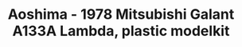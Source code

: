 ---
layout: product
title: "Aoshima - 1978 Mitsubishi Galant A133A Lambda, plastic modelkit"
price: "TBA" 
desc: "N/A"
img_path: "/assets/img/AO55878.webp"
brand: "N/A"
available: false
special_offer: false
new: false
soon: false
cat: "010000"
subcat: "013700"
subsubcat: "0N/A"
sifra: "AO55878"
popular: false
---